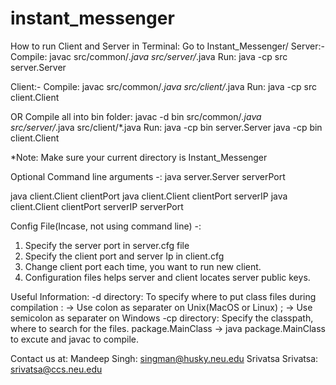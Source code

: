 instant_messenger
=================
How to run Client and Server in Terminal:
Go to Instant_Messenger/
Server:-
Compile: javac src/common/*.java src/server/*.java
Run: java -cp src server.Server

Client:-
Compile: javac src/common/*.java src/client/*.java
Run: java -cp src client.Client

OR 
Compile all into bin folder:
javac -d bin src/common/*.java src/server/*.java src/client/*.java
Run:
java -cp bin server.Server
java -cp bin client.Client

*Note: Make sure your current directory is Instant_Messenger

Optional Command line arguments -:
java server.Server serverPort

java client.Client clientPort
java client.Client clientPort serverIP 
java client.Client clientPort serverIP serverPort

Config File(Incase, not using command line) -:
1) Specify the server port in server.cfg file
2) Specify the client port and server Ip in client.cfg
3) Change client port each time, you want to run new client.
4) Configuration files helps server and client locates server public keys.

Useful Information:
-d directory: To specify where to put class files during compilation
: -> Use colon as separater on Unix(MacOS or Linux)
; -> Use semicolon as separater on Windows
-cp directory: Specify the classpath, where to search for the files.
package.MainClass -> java package.MainClass to excute and javac to compile.

Contact us at:
Mandeep Singh: singman@husky.neu.edu
Srivatsa Srivatsa: srivatsa@ccs.neu.edu
